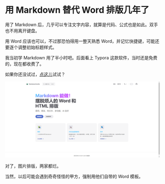 # 用 Markdown 替代 Word 排版几年了

用了 Markdown 后，几乎可以专注文字内容，就算是代码、公式也是如此。双手也不用离开键盘。

用 Word 应该也可以，不过那恐怕得用一整天熟悉 Word，并记忆快捷键，可能还要逐个调整初始标题样式。

我当初学 Markdown 用了半小时吧。后面看上 Typora 这款软件，当时还是免费的，现在都收费了。

如果你还没试过，[点这儿](https://www.markdowncando.com/zh/playground/)试试？

![markdowncando_website.png](markdowncando_website.png)

对了，图片排版，两家都烂。

当然，以后可能会遇到奇奇怪怪的甲方，强制用他们自带的 Word 模板。
